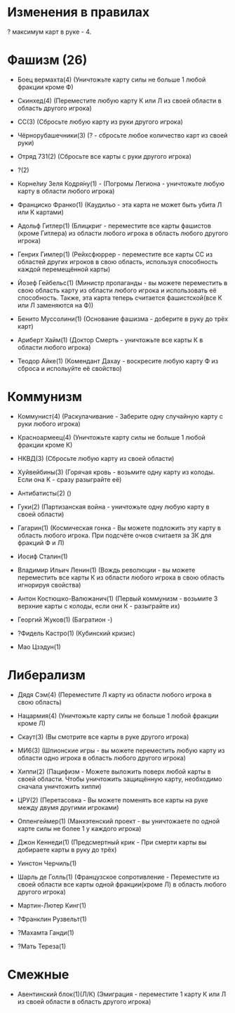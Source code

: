 # Изменения в правилах

? максимум карт в руке - 4.

# Фашизм (26)

- Боец вермахта(4) (Уничтожьте карту силы не больше 1 любой фракции кроме Ф)
- Скинхед(4) (Переместите любую карту К или Л из своей области в область другого игрока)

- СС(3) (Сбросьте любую карту из руки другого игрока)
- Чёрнорубашечники(3) (? - сбросьте любое количество карт из своей руки)

- Отряд 731(2) (Сбросьте все карты с руки другого игрока)
- ?(2)

- Корне́лиу Зеля Кодря́ну(1) - (Погромы Легиона - уничтожьте любую карту в области любого игрока)
- Франциско Франко(1) (Каудильо - эта карта не может быть убита Л или К картами)

- Адольф Гитлер(1) (Блицкриг - переместите все карты фашистов (кроме Гитлера) из области любого игрока в область любого другого игрока)
- Генрих Гимлер(1) (Рейхсфюррер - переместите все карты СС из областей других игроков в свою область, используя способность каждой перемещённой карты)
- Йозеф Гейбельс(1) (Министр пропаганды - вы можете переместить в свою область карту из области любого игрока и использовать её способность. Также, эта карта теперь считается фашистской(все К или Л заменяются на Ф))
- Бенито Муссолини(1) (Основание фашизма - доберите в руку до трёх карт)
- Ариберт Хайм(1) (Доктор Смерть - уничтожьте все карты К в области любого игрока)
- Теодор Айке(1) (Комендант Дахау - воскресите любую карту Ф из сброса и испольуйте её свойство)

# Коммунизм

- Коммунист(4) (Раскулачивание - Заберите одну случайную карту с руки любого игрока)
- Красноармеец(4) (Уничтожьте карту силы не больше 1 любой фракции кроме К)

- НКВД(3) (Сбросьте любую карту из своей области)
- Хуйвейбины(3) (Горячая кровь - возьмите одну карту из колоды. Если она К - сразу разыграйте её)

- Антибатисты(2) ()
- Гуки(2) (Партизанская война - уничтожьте одну любую карту в своей области)

- Гагарин(1) (Космическая гонка - Вы можете подложить эту карту в область любого игрока. При подсчёте очков считаетя за 3К для фракций Ф и Л)
- Иосиф Сталин(1)
- Владимир Ильич Ленин(1) (Вождь революции - вы можете переместить все карты К из области любого игрока в свою область игнорируя свойства)
- Антон Костюшко-Валюжанич(1) (Первый коммунизм - возьмите 3 верхние карты с колоды, если они К - разыграйте их)
- Георгий Жуков(1) (Багратион -)
- ?Фидель Кастро(1) (Кубинский кризис)
- Мао Цзэдун(1)


# Либерализм

- Дядя Сэм(4) (Переместите Л карту из области любого игрока в свою область)
- Нацармия(4) (Уничтожьте карту силы не больше 1 любой фракции кроме Л)

- Скаут(3) (Вы смотрите все карты в руке другого игрока)
- МИ6(3) (Шпионские игры - вы можете переместить любую карту из области одно игрока в область любого другого игрока)

- Хиппи(2) (Пацифизм - Можете выложить поверх любой карты в своей области. Чтобы уничтожить защищённую карту, необходимо сначала уничтожить хиппи)
- ЦРУ(2) (Перетасовка - Вы можете поменять все карты на руке между двумя другими игроками)

- Оппенгеймер(1) (Манхэтенский проект - вы уничтожаете по одной карте силы не более 1 у каждого игрока)
- Джон Кеннеди(1) (Предсмертный крик - При смерти карты вы добираете карты в руку до трёх)
- Уинстон Черчиль(1)
- Шарль де Голль(1) (Французское сопротивление - Переместите из своей области все карты одной фракции(кроме Л) в область любого другого игрока)
- Мартин-Лютер Кинг(1)
- ?Франклин Рузвельт(1)
- ?Махамта Ганди(1)
- ?Мать Тереза(1)



# Смежные

- Авентинский блок(1)(Л/К) (Эмиграция - переместите 1 карту К или Л из своей области в область другого игрока)